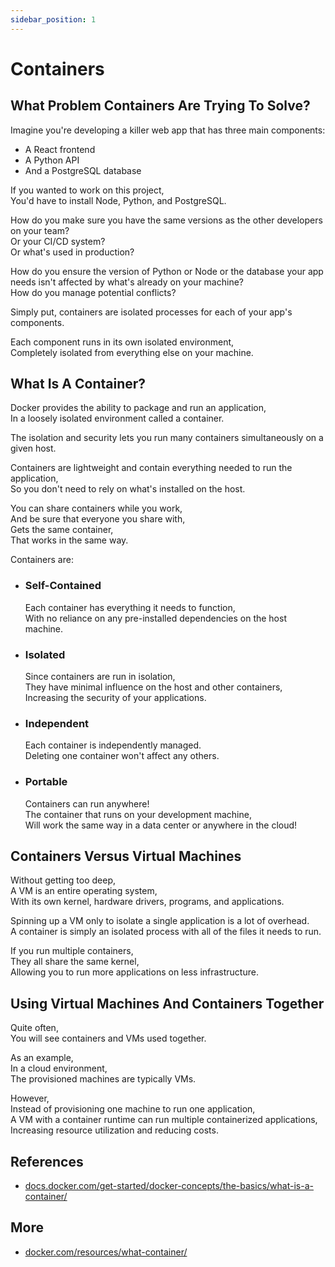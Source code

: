 ```yaml
---
sidebar_position: 1
---
```


# Containers

## What Problem Containers Are Trying To Solve?

Imagine you're developing a killer web app that has three main components:

- A React frontend
- A Python API
- And a PostgreSQL database

If you wanted to work on this project,  
You'd have to install Node, Python, and PostgreSQL.

How do you make sure you have the same versions as the other developers on your team?  
Or your CI/CD system?  
Or what's used in production?

How do you ensure the version of Python or Node or the database your app needs isn't affected by what's already on your machine?  
How do you manage potential conflicts?

Simply put, containers are isolated processes for each of your app's components.

Each component runs in its own isolated environment,  
Completely isolated from everything else on your machine.

## What Is A Container?

Docker provides the ability to package and run an application,  
In a loosely isolated environment called a container.

The isolation and security lets you run many containers simultaneously on a given host.

Containers are lightweight and contain everything needed to run the application,  
So you don't need to rely on what's installed on the host.

You can share containers while you work,  
And be sure that everyone you share with,  
Gets the same container,  
That works in the same way.

<!-- ## What Makes Them Awesome? -->

Containers are:

- ### Self-Contained

  Each container has everything it needs to function,  
  With no reliance on any pre-installed dependencies on the host machine.

- ### Isolated

  Since containers are run in isolation,  
  They have minimal influence on the host and other containers,  
  Increasing the security of your applications.

- ### Independent

  Each container is independently managed.  
  Deleting one container won't affect any others.

- ### Portable

  Containers can run anywhere!  
  The container that runs on your development machine,  
  Will work the same way in a data center or anywhere in the cloud!

## Containers Versus Virtual Machines

Without getting too deep,  
A VM is an entire operating system,  
With its own kernel, hardware drivers, programs, and applications.

Spinning up a VM only to isolate a single application is a lot of overhead.  
A container is simply an isolated process with all of the files it needs to run.

If you run multiple containers,  
They all share the same kernel,  
Allowing you to run more applications on less infrastructure.

## Using Virtual Machines And Containers Together

Quite often,  
You will see containers and VMs used together.

As an example,  
In a cloud environment,  
The provisioned machines are typically VMs.

However,  
Instead of provisioning one machine to run one application,  
A VM with a container runtime can run multiple containerized applications,  
Increasing resource utilization and reducing costs.

## References

- [docs.docker.com/get-started/docker-concepts/the-basics/what-is-a-container/](https://docs.docker.com/get-started/docker-concepts/the-basics/what-is-a-container/)

## More

- [docker.com/resources/what-container/](https://www.docker.com/resources/what-container/)
